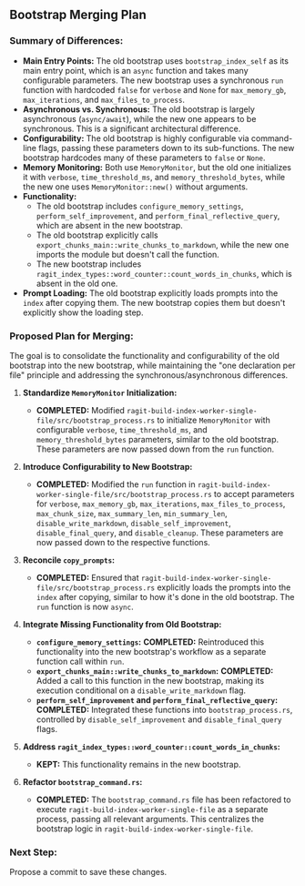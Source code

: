 ## Bootstrap Merging Plan

### Summary of Differences:

*   **Main Entry Points:** The old bootstrap uses `bootstrap_index_self` as its main entry point, which is an `async` function and takes many configurable parameters. The new bootstrap uses a synchronous `run` function with hardcoded `false` for `verbose` and `None` for `max_memory_gb`, `max_iterations`, and `max_files_to_process`.
*   **Asynchronous vs. Synchronous:** The old bootstrap is largely asynchronous (`async/await`), while the new one appears to be synchronous. This is a significant architectural difference.
*   **Configurability:** The old bootstrap is highly configurable via command-line flags, passing these parameters down to its sub-functions. The new bootstrap hardcodes many of these parameters to `false` or `None`.
*   **Memory Monitoring:** Both use `MemoryMonitor`, but the old one initializes it with `verbose`, `time_threshold_ms`, and `memory_threshold_bytes`, while the new one uses `MemoryMonitor::new()` without arguments.
*   **Functionality:**
    *   The old bootstrap includes `configure_memory_settings`, `perform_self_improvement`, and `perform_final_reflective_query`, which are absent in the new bootstrap.
    *   The old bootstrap explicitly calls `export_chunks_main::write_chunks_to_markdown`, while the new one imports the module but doesn't call the function.
    *   The new bootstrap includes `ragit_index_types::word_counter::count_words_in_chunks`, which is absent in the old one.
*   **Prompt Loading:** The old bootstrap explicitly loads prompts into the `index` after copying them. The new bootstrap copies them but doesn't explicitly show the loading step.

### Proposed Plan for Merging:

The goal is to consolidate the functionality and configurability of the old bootstrap into the new bootstrap, while maintaining the "one declaration per file" principle and addressing the synchronous/asynchronous differences.

1.  **Standardize `MemoryMonitor` Initialization:**
    *   **COMPLETED:** Modified `ragit-build-index-worker-single-file/src/bootstrap_process.rs` to initialize `MemoryMonitor` with configurable `verbose`, `time_threshold_ms`, and `memory_threshold_bytes` parameters, similar to the old bootstrap. These parameters are now passed down from the `run` function.

2.  **Introduce Configurability to New Bootstrap:**
    *   **COMPLETED:** Modified the `run` function in `ragit-build-index-worker-single-file/src/bootstrap_process.rs` to accept parameters for `verbose`, `max_memory_gb`, `max_iterations`, `max_files_to_process`, `max_chunk_size`, `max_summary_len`, `min_summary_len`, `disable_write_markdown`, `disable_self_improvement`, `disable_final_query`, and `disable_cleanup`. These parameters are now passed down to the respective functions.

3.  **Reconcile `copy_prompts`:**
    *   **COMPLETED:** Ensured that `ragit-build-index-worker-single-file/src/bootstrap_process.rs` explicitly loads the prompts into the `index` after copying, similar to how it's done in the old bootstrap. The `run` function is now `async`.

4.  **Integrate Missing Functionality from Old Bootstrap:**
    *   **`configure_memory_settings`:** **COMPLETED:** Reintroduced this functionality into the new bootstrap's workflow as a separate function call within `run`.
    *   **`export_chunks_main::write_chunks_to_markdown`:** **COMPLETED:** Added a call to this function in the new bootstrap, making its execution conditional on a `disable_write_markdown` flag.
    *   **`perform_self_improvement` and `perform_final_reflective_query`:** **COMPLETED:** Integrated these functions into `bootstrap_process.rs`, controlled by `disable_self_improvement` and `disable_final_query` flags.

5.  **Address `ragit_index_types::word_counter::count_words_in_chunks`:**
    *   **KEPT:** This functionality remains in the new bootstrap.

6.  **Refactor `bootstrap_command.rs`:**
    *   **COMPLETED:** The `bootstrap_command.rs` file has been refactored to execute `ragit-build-index-worker-single-file` as a separate process, passing all relevant arguments. This centralizes the bootstrap logic in `ragit-build-index-worker-single-file`.

### Next Step:

Propose a commit to save these changes.